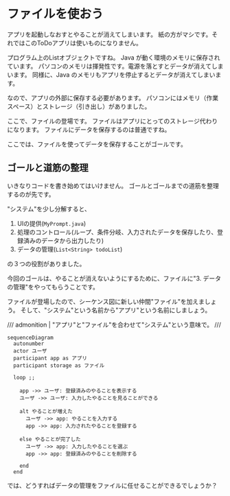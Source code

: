 # ファイルを使おう

アプリを起動しなおすとやることが消えてしまいます。
紙の方がマシです。それではこのToDoアプリは使いものになりません。

プログラム上のListオブジェクトですね。
Java が動く環境のメモリに保存されています。
パソコンのメモリは揮発性です。電源を落とすとデータが消えてしまいます。
同様に、Java のメモリもアプリを停止するとデータが消えてしまいます。

なので、アプリの外部に保存する必要があります。
パソコンにはメモリ（作業スペース）とストレージ（引き出し）がありました。

ここで、ファイルの登場です。
ファイルはアプリにとってのストレージ代わりになります。
ファイルにデータを保存するのは普通ですね。

ここでは、ファイルを使ってデータを保存することがゴールです。

## ゴールと道筋の整理

いきなりコードを書き始めてはいけません。
ゴールとゴールまでの道筋を整理するのが先です。

"システム"を少し分解すると、

1. UIの提供(`MyPrompt.java`)
2. 処理のコントロール(ループ、条件分岐、入力されたデータを保存したり、登録済みのデータから出力したり)
3. データの管理(`List<String> todoList`)

の３つの役割がありました。

今回のゴールは、やることが消えないようにするために、ファイルに"3. データの管理"をやってもらうことです。

ファイルが登場したので、シーケンス図に新しい仲間"ファイル"を加えましょう。
そして、"システム"という名前から"アプリ"という名前にしましょう。

/// admonition | "アプリ"と"ファイル"を合わせて"システム"という意味で。
///

```mermaid
sequenceDiagram
  autonumber
  actor ユーザ
  participant app as アプリ
  participant storage as ファイル

  loop ;;

    app ->> ユーザ: 登録済みのやることを表示する
    ユーザ ->> ユーザ: 入力したやることを見ることができる

    alt やることが増えた
      ユーザ ->> app: やることを入力する
      app ->> app: 入力されたやることを登録する

    else やることが完了した
      ユーザ ->> app: 入力したやることを選ぶ
      app ->> app: 登録済みのやることを削除する

    end
  end
```

では、どうすればデータの管理をファイルに任せることができるでしょうか？
